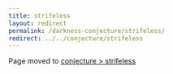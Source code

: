 ```yaml
---
title: strifeless
layout: redirect
permalink: /darkness-conjecture/strifeless/
redirect: ../../conjecture/strifeless
---
```


Page moved to [conjecture > strifeless](/conjecture/strifeless)
